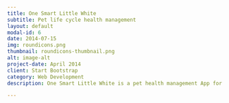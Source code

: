 ```yaml
---
title: One Smart Little White
subtitle: Pet life cycle health management
layout: default
modal-id: 6
date: 2014-07-15
img: roundicons.png
thumbnail: roundicons-thumbnail.png
alt: image-alt
project-date: April 2014
client: Start Bootstrap
category: Web Development
description: One Smart Little White is a pet health management App for the whole life cycle of pets, through the daily record reminder of pets, diet management, exercise data, posture record, heart rate change, and surrounding temperature, effective health care for pets, scientific pet care.

---
```




